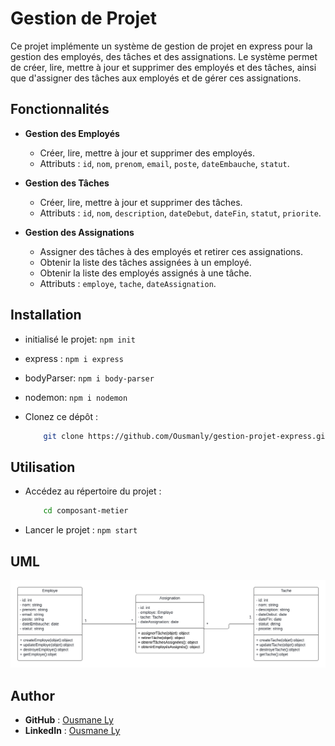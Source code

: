 # Gestion de Projet 

Ce projet implémente un système de gestion de projet en express pour la gestion des employés, des tâches et des assignations. Le système permet de créer, lire, mettre à jour et supprimer des employés et des tâches, ainsi que d'assigner des tâches aux employés et de gérer ces assignations.

## Fonctionnalités

- **Gestion des Employés**
  - Créer, lire, mettre à jour et supprimer des employés.
  - Attributs : `id`, `nom`, `prenom`, `email`, `poste`, `dateEmbauche`, `statut`.

- **Gestion des Tâches**
  - Créer, lire, mettre à jour et supprimer des tâches.
  - Attributs : `id`, `nom`, `description`, `dateDebut`, `dateFin`, `statut`, `priorite`.

- **Gestion des Assignations**
  - Assigner des tâches à des employés et retirer ces assignations.
  - Obtenir la liste des tâches assignées à un employé.
  - Obtenir la liste des employés assignés à une tâche.
  - Attributs : `employe`, `tache`, `dateAssignation`.

## Installation
- initialisé le projet: `npm init`
- express : `npm i express`
- bodyParser: `npm i body-parser`
- nodemon: `npm i nodemon`
- Clonez ce dépôt :

    ```bash
        git clone https://github.com/Ousmanly/gestion-projet-express.git
    ```

## Utilisation

-  Accédez au répertoire du projet :

    ```bash
        cd composant-metier
    ```
- Lancer le projet : `npm start`
## UML
![](asset/images/UML.png)
## Author
- **GitHub** : [Ousmane Ly](https://github.com/Ousmanly)
- **LinkedIn** : [Ousmane Ly](www.linkedin.com/in/ousmane-ibrahima-ly-a270a4290)
